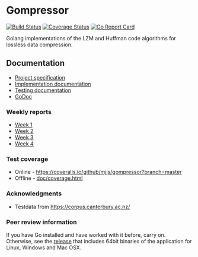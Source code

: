# Gompressor

[![Build Status](https://travis-ci.com/mjjs/gompressor.svg?branch=master)](https://travis-ci.com/mjjs/gompressor) [![Coverage Status](https://coveralls.io/repos/github/mjjs/gompressor/badge.svg?branch=master)](https://coveralls.io/github/mjjs/gompressor?branch=master) [![Go Report Card](https://goreportcard.com/badge/github.com/mjjs/gompressor)](https://goreportcard.com/report/github.com/mjjs/gompressor)

Golang implementations of the LZM and Huffman code algorithms for lossless data compression.

## Documentation
* [Project specification](./doc/projectspecification.md)
* [Implementation documentation](./doc/implementation.md)
* [Testing documentation](./doc/testing.md)
* [GoDoc](https://godoc.org/github.com/mjjs/gompressor)

### Weekly reports
* [Week 1](./doc/weeklyreport1.md)
* [Week 2](./doc/weeklyreport2.md)
* [Week 3](./doc/weeklyreport3.md)
* [Week 4](./doc/weeklyreport4.md)

### Test coverage
* Online - https://coveralls.io/github/mjjs/gompressor?branch=master
* Offline - [doc/coverage.html](./doc/coverage.html)

### Acknowledgments
* Testdata from https://corpus.canterbury.ac.nz/

### Peer review information
If you have Go installed and have worked with it before, carry on. Otherwise,
see the [release](https://github.com/mjjs/gompressor/releases/tag/peer-review)
that includes 64bit binaries of the application for Linux, Windows and Mac OSX.
